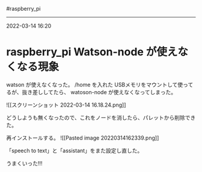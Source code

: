 #raspberry_pi 

---
2022-03-14  16:20

# raspberry_pi   Watson-node が使えなくなる現象

watson が使えなくなった。
/home を入れた USBメモリをマウントして使ってるが、抜き差ししてたら、
watoson-node が使えなくなってしまった。

![[スクリーンショット 2022-03-14 16.18.24.png]]

どうしようも無くなったので、これをノードを消したら、パレットから削除できた。

再インストールする。
![[Pasted image 20220314162339.png]]


「speech to text」と「assistant」をまた設定し直した。

うまくいった!!!